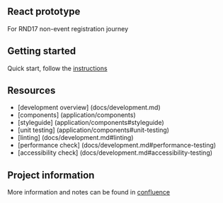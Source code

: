 ## React prototype

For RND17 non-event registration journey 

## Getting started

Quick start, follow the [instructions](docs/install.md)

## Resources
* [development overview] (docs/development.md)
* [components] (application/components)
* [styleguide] (application/components#styleguide)
* [unit testing] (application/components#unit-testing)
* [linting] (docs/development.md#linting)
* [performance check] (docs/development.md#performance-testing)
* [accessibility check] (docs/development.md#accessibility-testing)

## Project information
More information and notes can be found in [confluence](http://confluence.comicrelief.com/display/FROS/Frontend+Prototype)
